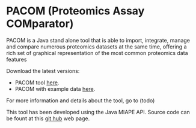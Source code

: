 # PACOM (Proteomics Assay COMparator)
PACOM is a Java stand alone tool that is able to import, integrate, manage and compare numerous proteomics datasets at the same time, offering a rich set of graphical representation of the most common proteomics data features

Download the latest versions:
 - PACOM tool [here](http://sealion.scripps.edu:8080/hudson/job/PACOM_no_examples/lastSuccessfulBuild/artifact/).
 - PACOM with example data [here](http://sealion.scripps.edu:8080/hudson/job/PACOM_with_examples/lastSuccessfulBuild/artifact/).
  
For more information and details about the tool, go to (todo)

This tool has been developed using the Java MIAPE API. Source code can be fount at this [git hub](https://github.com/smdb21/java-miape-api) web page.
